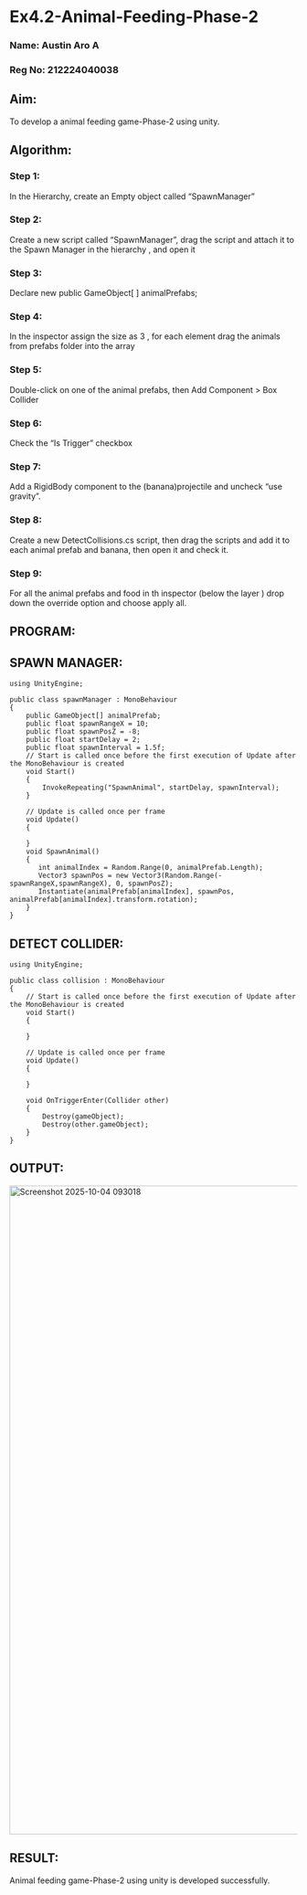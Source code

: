 # Ex4.2-Animal-Feeding-Phase-2

### Name: Austin Aro A
### Reg No: 212224040038

## Aim:
To develop a animal feeding game-Phase-2 using unity.

## Algorithm:
### Step 1:
In the Hierarchy, create an Empty object called “SpawnManager”

### Step 2:
Create a new script called “SpawnManager”, drag the script and attach it to the Spawn Manager in the hierarchy , and open it

### Step 3:
Declare new public GameObject[ ] animalPrefabs;

### Step 4:
In the inspector assign the size as 3 , for each element drag the animals from prefabs folder into the array

### Step 5:
Double-click on one of the animal prefabs, then Add Component > Box Collider

### Step 6:
Check the “Is Trigger” checkbox

### Step 7:
Add a RigidBody component to the (banana)projectile and uncheck “use gravity”.

### Step 8:
Create a new DetectCollisions.cs script, then drag the scripts and add it to each animal prefab and banana, then open it and check it.

### Step 9:
For all the animal prefabs and food in th inspector (below the layer ) drop down the override option and choose apply all.

## PROGRAM:

## SPAWN MANAGER:
```
using UnityEngine;

public class spawnManager : MonoBehaviour
{
    public GameObject[] animalPrefab;
    public float spawnRangeX = 10;
    public float spawnPosZ = -8;
    public float startDelay = 2;
    public float spawnInterval = 1.5f;
    // Start is called once before the first execution of Update after the MonoBehaviour is created
    void Start()
    {
        InvokeRepeating("SpawnAnimal", startDelay, spawnInterval);
    }

    // Update is called once per frame
    void Update()
    {
        
    }
    void SpawnAnimal()
    {
       int animalIndex = Random.Range(0, animalPrefab.Length);
       Vector3 spawnPos = new Vector3(Random.Range(-spawnRangeX,spawnRangeX), 0, spawnPosZ);
       Instantiate(animalPrefab[animalIndex], spawnPos, animalPrefab[animalIndex].transform.rotation);
    }
}
```
## DETECT COLLIDER:
```
using UnityEngine;

public class collision : MonoBehaviour
{
    // Start is called once before the first execution of Update after the MonoBehaviour is created
    void Start()
    {

    }

    // Update is called once per frame
    void Update()
    {

    }

    void OnTriggerEnter(Collider other)
    {
        Destroy(gameObject);
        Destroy(other.gameObject);
    }
}

```
## OUTPUT:

<img width="1918" height="1136" alt="Screenshot 2025-10-04 093018" src="https://github.com/user-attachments/assets/b1f881a8-4f2d-4e93-b772-be930e4459e8" />


## RESULT:
Animal feeding game-Phase-2 using unity is developed successfully.

